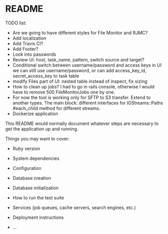 # README

TODO list:

* Are we going to have different styles for File Monitor and RJMC?
* Add localization
* Add Travis CI?
* Add Footer?
* Look into passwords
* Review UI: host, task_name, pattern, switch source and target?
* Conditional switch between username/password and access keys in UI
  we can still use username/password, or can add access_key_id, secret_access_key
  to task table
* modify Files part of UI: nested table instead of inspect, fix sizing 
* How to clean up jobs? I had to go in rails console, otherwise I would have to remove 500 FileMonitorJobs one by one.
* For now the tool is working only for SFTP to S3 transfer. Extend to another types. The main block: different interfaces for 
  IOStreams::Paths #each_child method for different streams.
* Dockerize application  


This README would normally document whatever steps are necessary to get the
application up and running.

Things you may want to cover:

* Ruby version

* System dependencies

* Configuration

* Database creation

* Database initialization

* How to run the test suite

* Services (job queues, cache servers, search engines, etc.)

* Deployment instructions

* ...

